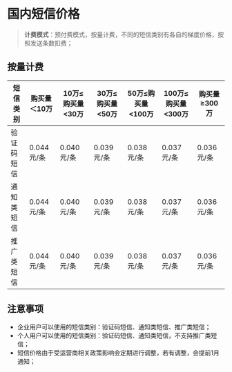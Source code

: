 # 国内短信价格



> **计费模式**：预付费模式，按量计费，不同的短信类别有各自的梯度价格，按照发送条数扣费；



## 按量计费

| 短信类别  | 购买量＜10万  | 10万≤购买量\<30万 | 30万≤购买量\<50万 | 50万≤购买量\<100万 | 100万≤购买量\<300万 | 购买量≥300万 |
| ----- | -------- | ------------ | ------------ | ------------- | -------------- | -------- |
| 验证码短信 | 0.044元/条 | 0.040元/条     | 0.039元/条     | 0.038元/条      | 0.037元/条       | 0.036元/条 |
| 通知类短信 | 0.044元/条 | 0.040元/条     | 0.039元/条     | 0.038元/条      | 0.037元/条       | 0.036元/条 |
| 推广类短信 | 0.044元/条 | 0.040元/条     | 0.039元/条     | 0.038元/条      | 0.037元/条       | 0.036元/条 |



## 注意事项

- 企业用户可以使用的短信类别：验证码短信、通知类短信、推广类短信；
- 个人用户可以使用的短信类别：验证码短信、通知类短信，不支持推广类短信；
- 短信价格由于受运营商相关政策影响会定期进行调整，若有调整，会提前1月通知；